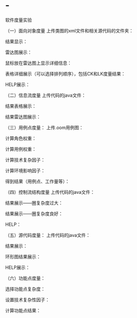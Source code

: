# -
软件度量实验

（一）面向对象度量
上传类图的xml文件和相关源代码的文件夹：

结果显示：

雷达图展示：

鼠标放在雷达图上显示详细信息：

表格详细展示（可以选择排列顺序），包括CK和LK度量结果：

HELP展示：

（二）信息流度量
上传代码的java文件：

结果表格展示：

结果雷达图展示：

（三）用例点度量：
上传.oom用例图：

计算角色权重：

计算用例权重：


计算技术复杂因子：

计算环境影响因子：

得到结果（用例点、工作量等）：

（四）控制流结构度量
上传代码的java文件：

结果展示——圈复杂度过大：


结果展示——圈复杂度良好：

HELP：

（五）源代码度量：
上传代码的java文件：

结果展示：

环形图结果展示：

HELP展示：

（六）功能点度量：

选择功能点复杂度：

设置技术复杂性因子：


计算功能点结果：
